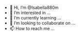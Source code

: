 - 👋 Hi, I’m @Isabella880m
- 👀 I’m interested in ...
- 🌱 I’m currently learning ...
- 💞️ I’m looking to collaborate on ...
- 📫 How to reach me ...

<!---
Isabella880m/Isabella880m is a ✨ special ✨ repository because its `README.md` (this file) appears on your GitHub profile.
You can click the Preview link to take a look at your changes.
--->
